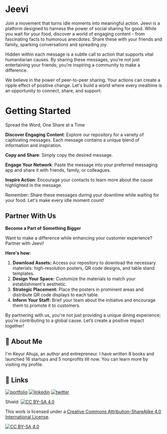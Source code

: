 # Jeevi

Join a movement that turns idle moments into meaningful action. Jeevi is a platform designed to harness the power of social sharing for good. While you wait for your food, discover a world of engaging content - from fascinating facts to humorous anecdotes. Share these with your friends and family, sparking conversations and spreading joy.

Hidden within each message is a subtle call to action that supports vital humanitarian causes. By sharing these messages, you’re not just entertaining your friends; you’re inspiring a community to make a difference.

We believe in the power of peer-to-peer sharing. Your actions can create a ripple effect of positive change. Let's build a world where every mealtime is an opportunity to connect, share, and support.

# Getting Started

Spread the Word, One Share at a Time

**Discover Engaging Content**: Explore our repository for a variety of captivating messages. Each message contains a unique blend of information and inspiration.

**Copy and Share**: Simply copy the desired message.

**Engage Your Network**: Paste the message into your preferred messaging app and share it with friends, family, or colleagues.

**Inspire Action**: Encourage your contacts to learn more about the cause highlighted in the message.

Remember: Share these messages during your downtime while waiting for your food. Let's make every idle moment count!

## Partner With Us

**Become a Part of Something Bigger**

Want to make a difference while enhancing your customer experience? Partner with Jeevi!

**Here's how:**

1. **Download Assets:** Access our repository to download the necessary materials: high-resolution posters, QR code designs, and table stand templates. 
2. **Design Your Space:** Customize the materials to match your establishment's aesthetic.
3. **Strategic Placement:** Place the posters in prominent areas and distribute QR code displays to each table.
4. **Inform Your Staff:** Brief your team about the initiative and encourage them to promote it to customers. 

By partnering with us, you're not just providing a unique dining experience; you're contributing to a global cause. Let’s create a positive impact together!

## 🚀 About Me
I'm Keyur Ahuja, an author and entrepreneur. I have written 8 books and launched 16 startups and 5 nonprofits till now. You can learn more by visiting my profile.

## 🔗 Links
[![portfolio](https://img.shields.io/badge/my_portfolio-000?style=for-the-badge&logo=ko-fi&logoColor=white)](https://keyurahuja.com/)
[![linkedin](https://img.shields.io/badge/linkedin-0A66C2?style=for-the-badge&logo=linkedin&logoColor=white)](https://www.linkedin.com/in/keyur-ahuja/)
[![twitter](https://img.shields.io/badge/twitter-1DA1F2?style=for-the-badge&logo=twitter&logoColor=white)](https://twitter.com/KeyurAhuja)

Shield: [![CC BY-SA 4.0][cc-by-sa-shield]][cc-by-sa]

This work is licensed under a
[Creative Commons Attribution-ShareAlike 4.0 International License][cc-by-sa].

[![CC BY-SA 4.0][cc-by-sa-image]][cc-by-sa]

[cc-by-sa]: http://creativecommons.org/licenses/by-sa/4.0/
[cc-by-sa-image]: https://licensebuttons.net/l/by-sa/4.0/88x31.png
[cc-by-sa-shield]: https://img.shields.io/badge/License-CC%20BY--SA%204.0-lightgrey.svg
